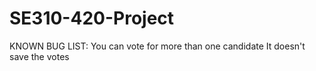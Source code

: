 # SE310-420-Project
KNOWN BUG LIST:
  You can vote for more than one candidate
  It doesn't save the votes
